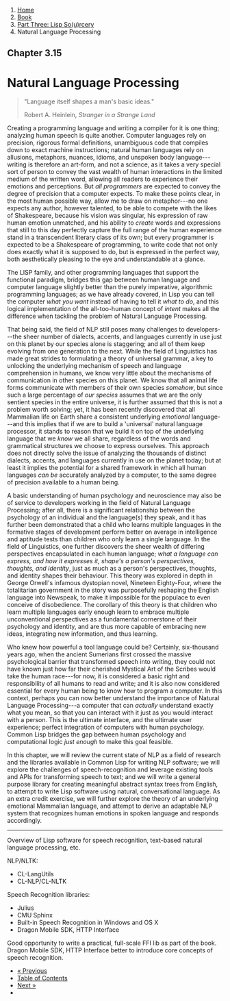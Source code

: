 <ol class="breadcrumb">
  <li><a href="/">Home</a></li>
  <li><a href="/book/">Book</a></li>
  <li><a href="/book/3-0-0-overview/">Part Three: Lisp So(u)rcery</a></li>
  <li class="active">Natural Language Processing</li>
</ol>

## Chapter 3.15

# Natural Language Processing

> "Language itself shapes a man's basic ideas."
> <footer>Robert A. Heinlein, <em>Stranger in a Strange Land</em></footer>

Creating a programming language and writing a compiler for it is one thing; analyzing human speech is quite another.  Computer languages rely on precision, rigorous formal definitions, unambiguous code that compiles down to exact machine instructions; natural human languages rely on allusions, metaphors, nuances, idioms, and unspoken body language---writing is therefore an art-form, and not a science, as it takes a very special sort of person to convey the vast wealth of human interactions in the limited medium of the written word, allowing all readers to experience their emotions and perceptions.  But *all programmers* are expected to convey the degree of precision that a computer expects.  To make these points clear, in the most human possible way, allow me to draw on metaphor---no one expects any author, however talented, to be able to compete with the likes of Shakespeare, because his vision was singular, his expression of raw human emotion unmatched, and his ability to *create* words and expressions that still to this day perfectly capture the full range of the human experience stand in a transcendent literary class of its own; but every programmer is expected to be a Shakespeare of programming, to write code that not only does exactly what it is supposed to do, but is expressed in the perfect way, both aesthetically pleasing to the eye and understandable at a glance.

The LISP family, and other programming languages that support the functional paradigm, bridges this gap between human language and computer language slightly better than the purely imperative, algorithmic programming languages; as we have already covered, in Lisp you can tell the computer *what you want* instead of having to tell it *what to do*, and this logical implementation of the all-too-human concept of *intent* makes all the difference when tackling the problem of Natural Language Processing.

That being said, the field of NLP still poses many challenges to developers---the sheer number of dialects, accents, and languages currently in use just on this planet by our species alone is staggering; and all of them keep evolving from one generation to the next.  While the field of Linguistics has made great strides to formulating a theory of universal grammar, a key to unlocking the underlying mechanism of speech and language comprehension in humans, we know very little about the mechanisms of communication in other species on this planet.  We know that all animal life forms communicate with members of their own species *somehow*, but since such a large percentage of *our species* assumes that we are the only sentient species in the entire universe, it is further assumed that this is not a problem worth solving; yet, it has been recently discovered that all Mammalian life on Earth share a consistent underlying *emotional* language---and this implies that if we are to build a 'universal' natural language processor, it stands to reason that we build it on top of the underlying language that we *know* we all share, regardless of the words and grammatical structures we choose to express ourselves.  This approach does not directly solve the issue of analyzing the thousands of distinct dialects, accents, and languages currently in use on the planet today; but at least it implies the potential for a shared framework in which all human languages *can be* accurately analyzed by a computer, to the same degree of precision available to a human being.

A basic understanding of human psychology and neuroscience may also be of service to developers working in the field of Natural Language Processing; after all, there is a significant relationship between the psychology of an individual and the language(s) they speak, and it has further been demonstrated that a child who learns multiple languages in the formative stages of development perform better on average in intelligence and aptitude tests than children who only learn a single language.  In the field of Linguistics, one further discovers the sheer wealth of differing perspectives encapsulated in each human language; *what a language can express, and how it expresses it, shape's a person's perspectives, thoughts, and identity*, just as much as a person's perspectives, thoughts, and identity shapes their behaviour.  This theory was explored in depth in George Orwell's infamous dystopian novel, Nineteen Eighty-Four, where the totalitarian government in the story was purposefully reshaping the English language into Newspeak, to make it impossible for the populace to even conceive of disobedience.  The corollary of this theory is that children who learn multiple languages early enough learn to embrace multiple unconventional perspectives as a fundamental cornerstone of their psychology and identity, and are thus more capable of embracing new ideas, integrating new information, and thus learning.

Who knew how powerful a tool language could be?  Certainly, six-thousand years ago, when the ancient Sumerians first crossed the massive psychological barrier that transformed speech into writing, they could not have known just how far their cherished Mystical Art of the Scribes would take the human race---for now, it is considered a basic right and responsibility of all humans to read and write; and it is also now considered essential for every human being to know how to program a computer.  In this context, perhaps you can now better understand the importance of Natural Language Processing---a computer that can *actually* understand exactly what you mean, so that you can interact with it just as you would interact with a person.  This is the ultimate interface, and the ultimate user experience; perfect integration of computers with human psychology.  Common Lisp bridges the gap between human psychology and computational logic *just enough* to make this goal feasible.

In this chapter, we will review the current state of NLP as a field of research and the libraries available in Common Lisp for writing NLP software; we will explore the challenges of speech-recognition and leverage existing tools and APIs for transforming speech to text; and we will write a general purpose library for creating meaningful abstract syntax trees from English, to attempt to write Lisp software using natural, conversational language.  As an extra credit exercise, we will further explore the theory of an underlying emotional Mammalian language, and attempt to derive an adaptable NLP system that recognizes human emotions in spoken language and responds accordingly.

---

Overview of Lisp software for speech recognition, text-based natural language processing, etc.

NLP/NLTK:

* CL-LangUtils
* CL-NLP/CL-NLTK

Speech Recognition libraries:

* Julius
* CMU Sphinx
* Built-in Speech Recognition in Windows and OS X
* Dragon Mobile SDK, HTTP Interface

Good opportunity to write a practical, full-scale FFI lib as part of the book.  Dragon Mobile SDK, HTTP Interface better to introduce core concepts of speech recognition.


<ul class="pager">
  <li class="previous"><a href="/book/3-14-0-quantum-computing/">&laquo; Previous</a></li>
  <li><a href="/book/">Table of Contents</a></li>
  <li class="next"><a href="/book/3-16-0-ai/">Next &raquo;</a><li>
</ul>
